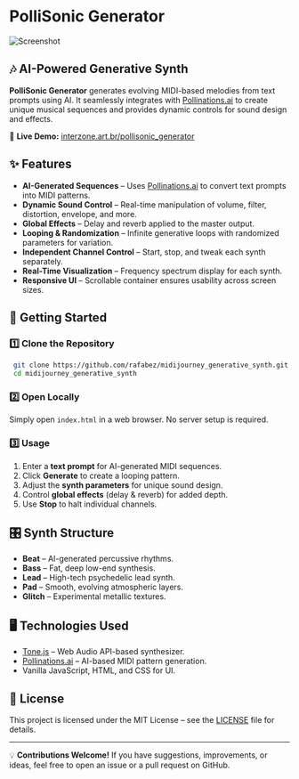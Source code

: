 # PolliSonic Generator

![Screenshot](https://www.interzone.art.br/midijourney_gen_synth/ss_mgs.webp)

## 🎶 AI-Powered Generative Synth

**PolliSonic Generator** generates evolving MIDI-based melodies from text prompts using AI. It seamlessly integrates with [Pollinations.ai](https://pollinations.ai) to create unique musical sequences and provides dynamic controls for sound design and effects.

🔗 **Live Demo:** [interzone.art.br/pollisonic_generator](https://interzone.art.br/pollisonic_generator/)

## ✨ Features
- **AI-Generated Sequences** – Uses [Pollinations.ai](https://pollinations.ai/) to convert text prompts into MIDI patterns.
- **Dynamic Sound Control** – Real-time manipulation of volume, filter, distortion, envelope, and more.
- **Global Effects** – Delay and reverb applied to the master output.
- **Looping & Randomization** – Infinite generative loops with randomized parameters for variation.
- **Independent Channel Control** – Start, stop, and tweak each synth separately.
- **Real-Time Visualization** – Frequency spectrum display for each synth.
- **Responsive UI** – Scrollable container ensures usability across screen sizes.

## 🚀 Getting Started

### 1️⃣ Clone the Repository
```sh
 git clone https://github.com/rafabez/midijourney_generative_synth.git
 cd midijourney_generative_synth
```

### 2️⃣ Open Locally
Simply open `index.html` in a web browser. No server setup is required.

### 3️⃣ Usage
1. Enter a **text prompt** for AI-generated MIDI sequences.
2. Click **Generate** to create a looping pattern.
3. Adjust the **synth parameters** for unique sound design.
4. Control **global effects** (delay & reverb) for added depth.
5. Use **Stop** to halt individual channels.

## 🎛️ Synth Structure
- **Beat** – AI-generated percussive rhythms.
- **Bass** – Fat, deep low-end synthesis.
- **Lead** – High-tech psychedelic lead synth.
- **Pad** – Smooth, evolving atmospheric layers.
- **Glitch** – Experimental metallic textures.

## 🖥️ Technologies Used
- [Tone.js](https://tonejs.github.io/) – Web Audio API-based synthesizer.
- [Pollinations.ai](https://pollinations.ai/) – AI-based MIDI pattern generation.
- Vanilla JavaScript, HTML, and CSS for UI.

## 📝 License
This project is licensed under the MIT License – see the [LICENSE](LICENSE) file for details.

---
💡 **Contributions Welcome!** If you have suggestions, improvements, or ideas, feel free to open an issue or a pull request on GitHub.
